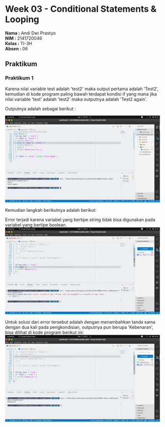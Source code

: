 # Week 03 - Conditional Statements & Looping

**Nama :** Andi Dwi Prastyo<br>
**NIM :** 2141720046<br>
**Kelas :** TI-3H<br>
**Absen :** 06

## Praktikum

### Praktikum 1 

Karena nilai variable test adalah 'test2' maka output pertama adalah 'Test2', kemudian di kode program paling bawah terdapat kondisi if yang mana jika nilai variable 'test' adalah 'test2' maka outputnya adalah 'Test2 again'.

Outputnya adalah sebagai berikut :

![image](./docs/img/p1l1.png)

Kemudian langkah berikutnya adalah berikut:

Error terjadi karena variabel yang bertipe string tidak bisa digunakan pada variabel yang bertipe boolean.
![image](./docs/img/p1l3_error.png)

Untuk solusi dari error tersebut adalah dengan menambahkan tanda sama dengan dua kali pada pengkondisian, outputnya pun berupa 'Kebenaran', bisa dilihat di kode program berikut ini:
![image](./docs/img/p1l3_fixed.png)